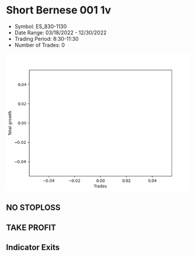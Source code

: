 # Short Bernese 001 1v 
- Symbol: ES_830-1130
- Date Range: 03/18/2022 - 12/30/2022
- Trading Period: 8:30-11:30
- Number of Trades: 0

![Plot](ShortBernese0011vES_830-1130.png)
## NO STOPLOSS














## TAKE PROFIT











## Indicator Exits

